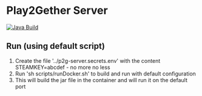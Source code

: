 # Play2Gether Server

[![Java Build](https://github.com/marcschuler/play2getherIO-server/actions/workflows/maven.yml/badge.svg)](https://github.com/marcschuler/play2getherIO-server/actions/workflows/maven.yml)

## Run (using default script)
1. Create the file '../p2g-server.secrets.env' with the content STEAMKEY=abcdef   - no more no less
2. Run 'sh scripts/runDocker.sh' to build and run with default configuration
3. This will build the jar file in the container and will run it on the default port
